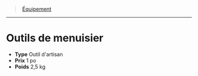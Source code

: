 ﻿---
!EquipmentItem
Type: Outil d'artisan
Price: 1 po
Weight: 2,5 kg
Id: equipment_hd.md#outils-de-menuisier
ParentLink: equipment_hd.md#Équipement
Name: Outils de menuisier
ParentName: Équipement
NameLevel: 1
Attributes:
  Name: Outils de menuisier
  Markdown: >+
    # <!--Name-->Outils de menuisier<!--/Name-->


    - **Type** <!--Type-->Outil d'artisan<!--/Type-->

    - **Prix** <!--Price-->1 po<!--/Price-->

    - **Poids** <!--Weight-->2,5 kg<!--/Weight-->

  Type: Outil d'artisan
  Price: 1 po
  Weight: 2,5 kg
AttributesDictionary: >+
  Name: Outils de menuisier

  Markdown: >+

    # <!--Name-->Outils de menuisier<!--/Name-->





    - **Type** <!--Type-->Outil d'artisan<!--/Type-->



    - **Prix** <!--Price-->1 po<!--/Price-->



    - **Poids** <!--Weight-->2,5 kg<!--/Weight-->



  Type: Outil d'artisan

  Price: 1 po

  Weight: 2,5 kg

---
> [Équipement](hd_equipment.md)

---

# Outils de menuisier

- **Type** Outil d'artisan
- **Prix** 1 po
- **Poids** 2,5 kg

